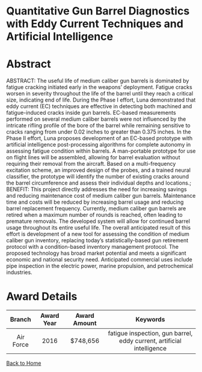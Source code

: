 
Quantitative Gun Barrel Diagnostics with Eddy Current Techniques and Artificial Intelligence
============================================================================================

# Abstract


ABSTRACT: The useful life of medium caliber gun barrels is dominated by fatigue cracking initiated early in the weapons’ deployment. Fatigue cracks worsen in severity throughout the life of the barrel until they reach a critical size, indicating end of life. During the Phase I effort, Luna demonstrated that eddy current (EC) techniques are effective in detecting both machined and fatigue-induced cracks inside gun barrels. EC-based measurements performed on several medium caliber barrels were not influenced by the intricate rifling profile of the bore of the barrel while remaining sensitive to cracks ranging from under 0.02 inches to greater than 0.375 inches. In the Phase II effort, Luna proposes development of an EC-based prototype with artificial intelligence post-processing algorithms for complete autonomy in assessing fatigue condition within barrels. A man-portable prototype for use on flight lines will be assembled, allowing for barrel evaluation without requiring their removal from the aircraft. Based on a multi-frequency excitation scheme, an improved design of the probes, and a trained neural classifier, the prototype will identify the number of existing cracks around the barrel circumference and assess their individual depths and locations.; BENEFIT: This project directly addresses the need for increasing savings and reducing maintenance cost of medium caliber gun barrels. Maintenance time and costs will be reduced by increasing barrel usage and reducing barrel replacement frequency. Currently, medium caliber gun barrels are retired when a maximum number of rounds is reached, often leading to premature removals. The developed system will allow for continued barrel usage throughout its entire useful life. The overall anticipated result of this effort is development of a new tool for assessing the condition of medium caliber gun inventory, replacing today’s statistically-based gun retirement protocol with a condition-based inventory management protocol. The proposed technology has broad market potential and meets a significant economic and national security need. Anticipated commercial uses include pipe inspection in the electric power, marine propulsion, and petrochemical industries.  

# Award Details

|Branch|Award Year|Award Amount|Keywords|
| :---: | :---: | :---: | :---: |
|Air Force|2016|$748,656|fatigue inspection, gun barrel, eddy current, artificial intelligence|
  
  


[Back to Home](https://github.com/chrischow/dod_sbir_awards/DJ/#1348)